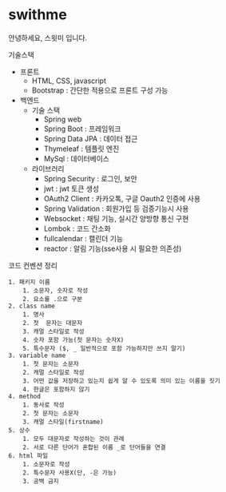 # swithme
안녕하세요, 스윗미 입니다.

기술스택

- 프론트
    - HTML, CSS, javascript
    - Bootstrap : 간단한 적용으로 프론트 구성 가능
- 백엔드
    - 기술 스택
        - Spring web
        - Spring Boot : 프레임워크
        - Spring Data JPA : 데이터 접근
        - Thymeleaf : 템플릿 엔진
        - MySql : 데이터베이스
    - 라이브러리
        - Spring Security : 로그인, 보안
        - jwt : jwt 토큰 생성
        - OAuth2 Client : 카카오톡, 구글 Oauth2 인증에 사용
        - Spring Validation : 회원가입 등 검증기능시 사용
        - Websocket : 채팅 기능, 실시간 양방향 통신 구현
        - Lombok : 코드 간소화
        - fullcalendar : 캘린더 기능
        - reactor : 알림 기능(sse사용 시 필요한 의존성)
     
코드 컨벤션 정리

    1. 패키지 이름
        1. 소문자, 숫자로 작성
        2. 요소를 .으로 구분
    2. class name
        1. 명사
        2. 첫  문자는 대문자
        3. 캐멀 스타일로 작성
        4. 숫자 포함 가능(첫 문자는 숫자X)
        5. 특수문자 ($, _ 일반적으로 포함 가능하지만 쓰지 말기)
    3. variable name
        1. 첫 문자는 소문자
        2. 캐멀 스타일로 작성
        3. 어떤 값을 저장하고 있는지 쉽게 알 수 있도록 의미 있는 이름을 짓기
        4. 한글은 포함하지 않기
    4. method
        1. 동사로 작성
        2. 첫 문자는 소문자
        3. 캐멀 스타일(firstname)
    5. 상수 
        1. 모두 대문자로 작성하는 것이 관례 
        2. 서로 다른 단어가 혼합된 이름 _로 단어들을 연결
    6. html 파일
        1. 소문자로 작성
        2. 특수문자 사용X(단, -은 가능)
        3. 공백 금지
